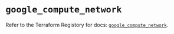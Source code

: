 # `google_compute_network`

Refer to the Terraform Registory for docs: [`google_compute_network`](https://registry.terraform.io/providers/hashicorp/google-beta/5.4.0/docs/resources/google_compute_network).
